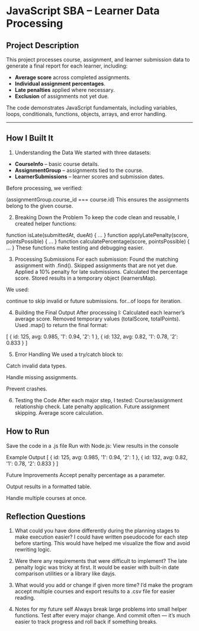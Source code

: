 # JavaScript SBA – Learner Data Processing

## **Project Description**
This project processes course, assignment, and learner submission data to generate a final report for each learner, including:

- **Average score** across completed assignments.
- **Individual assignment percentages**.
- **Late penalties** applied where necessary.
- **Exclusion** of assignments not yet due.

The code demonstrates JavaScript fundamentals, including variables, loops, conditionals, functions, objects, arrays, and error handling.

---

## **How I Built It**

1. Understanding the Data
We started with three datasets:

- **CourseInfo** – basic course details.
- **AssignmentGroup** – assignments tied to the course.
- **LearnerSubmissions** – learner scores and submission dates.

Before processing, we verified:


(assignmentGroup.course_id === course.id) 
This ensures the assignments belong to the given course.


2. Breaking Down the Problem
To keep the code clean and reusable, I created helper functions:

function isLate(submittedAt, dueAt) { ... }
function applyLatePenalty(score, pointsPossible) { ... }
function calculatePercentage(score, pointsPossible) { ... }
These functions make testing and debugging easier.


3. Processing Submissions
For each submission:
Found the matching assignment with .find().
Skipped assignments that are not yet due.
Applied a 10% penalty for late submissions.
Calculated the percentage score.
Stored results in a temporary object (learnersMap).

We used:

continue to skip invalid or future submissions.
for...of loops for iteration.


4. Building the Final Output
After processing I:
Calculated each learner’s average score.
Removed temporary values (totalScore, totalPoints).
Used .map() to return the final format:

[
  { id: 125, avg: 0.985, '1': 0.94, '2': 1 },
  { id: 132, avg: 0.82, '1': 0.78, '2': 0.833 }
]

5. Error Handling
We used a try/catch block to:

Catch invalid data types.

Handle missing assignments.

Prevent crashes.


6. Testing the Code
After each major step, I tested:
Course/assignment relationship check.
Late penalty application.
Future assignment skipping.
Average score calculation.


## How to Run
Save the code in a .js file
Run with Node.js:
View results in the console

Example Output
[
  { id: 125, avg: 0.985, '1': 0.94, '2': 1 },
  { id: 132, avg: 0.82, '1': 0.78, '2': 0.833 }
]

Future Improvements
Accept penalty percentage as a parameter.

Output results in a formatted table.

Handle multiple courses at once.


## Reflection Questions
1. What could you have done differently during the planning stages to make execution easier?
I could have written pseudocode for each step before starting. This would have helped me visualize the flow and avoid rewriting logic.

2. Were there any requirements that were difficult to implement?
The late penalty logic was tricky at first. It would be easier with built-in date comparison utilities or a library like dayjs.

3. What would you add or change if given more time?
I’d make the program accept multiple courses and export results to a .csv file for easier reading.

4. Notes for my future self
Always break large problems into small helper functions. Test after every major change. And commit often — it’s much easier to track progress and roll back if something breaks.


